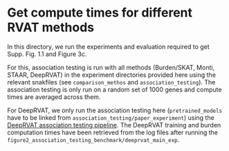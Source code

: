 # Get compute times for different RVAT methods

In this directory, we run the experiments and evaluation required to get Supp. Fig. 1.1 and Figure 3c. 

For this, association testing is run with all methods (Burden/SKAT, Monti, STAAR, DeepRVAT) in the experiment directories provided here using the relevant snakfiles (see `comparison_methos` and `association_testing`). 
The association testing is only run on a random set of 1000 genes and compute times are averaged across them. 


For DeepRVAT, we only run the association testing here (`pretrained_models` have to be linked from `association_testing/paper_experiment`) using the [DeepRVAT association testing pipeline](https://github.com/PMBio/deeprvat/blob/main/pipelines/association_testing_pretrained.snakefile). 
The DeepRVAT training and burden computation times have been retrieved from the log files after running the `figure2_association_testing_benchmark/deeprvat_main_exp`. 





